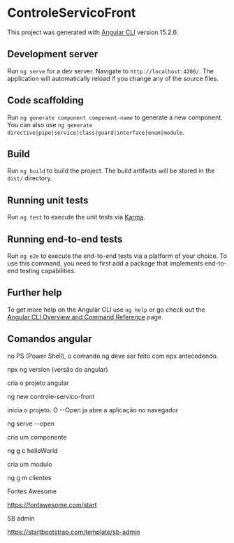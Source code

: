# ControleServicoFront

This project was generated with [Angular CLI](https://github.com/angular/angular-cli) version 15.2.6.

## Development server

Run `ng serve` for a dev server. Navigate to `http://localhost:4200/`. The application will automatically reload if you change any of the source files.

## Code scaffolding

Run `ng generate component component-name` to generate a new component. You can also use `ng generate directive|pipe|service|class|guard|interface|enum|module`.

## Build

Run `ng build` to build the project. The build artifacts will be stored in the `dist/` directory.

## Running unit tests

Run `ng test` to execute the unit tests via [Karma](https://karma-runner.github.io).

## Running end-to-end tests

Run `ng e2e` to execute the end-to-end tests via a platform of your choice. To use this command, you need to first add a package that implements end-to-end testing capabilities.

## Further help

To get more help on the Angular CLI use `ng help` or go check out the [Angular CLI Overview and Command Reference](https://angular.io/cli) page.


## Comandos angular

no PS (Power Shell), o comando ng deve ser feito com npx antecedendo.

npx ng version (versão do angular)


cria o projeto angular

ng new controle-servico-front

inicia o projeto. O --Open ja abre a aplicação no navegador 

ng serve --open

cria um componente

ng g c helloWorld

cria um modulo

ng g m clientes


Fontes Awesome

https://fontawesome.com/start


SB admin

https://startbootstrap.com/template/sb-admin